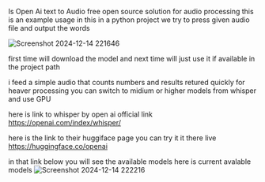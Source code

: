 Is Open Ai text to Audio free open source solution for audio processing 
this is an example usage in this in a python project we try to press given audio file and output the words


![Screenshot 2024-12-14 221646](https://github.com/user-attachments/assets/1dbabd68-6d06-4133-949d-b1ae6faaca9d)

first time will download the model and next time will just use it if available in the project path 

i feed a simple audio that counts numbers and results retured quickly for heaver processing you can switch to midium or higher models from whisper and use GPU

here is link to whisper by open ai official link 
https://openai.com/index/whisper/

here is the link to their huggiface page you can try it it there live
https://huggingface.co/openai

in that link below you will see the available models here is current avalable models
![Screenshot 2024-12-14 222216](https://github.com/user-attachments/assets/9e697512-d8c9-48f5-90e7-fcb5c5662c7e)



